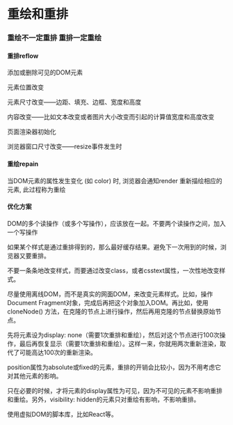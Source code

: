 # 重绘和重排

### 重绘不一定重排 重排一定重绘

#### 重排reflow

添加或删除可见的DOM元素

元素位置改变

元素尺寸改变——边距、填充、边框、宽度和高度

内容改变——比如文本改变或者图片大小改变而引起的计算值宽度和高度改变

页面渲染器初始化

浏览器窗口尺寸改变——resize事件发生时

#### 重绘repain

当DOM元素的属性发生变化 (如 color) 时, 浏览器会通知render 重新描绘相应的元素, 此过程称为重绘

#### 优化方案

DOM的多个读操作（或多个写操作），应该放在一起。不要两个读操作之间，加入一个写操作

如果某个样式是通过重排得到的，那么最好缓存结果。避免下一次用到的时候，浏览器又要重排。

不要一条条地改变样式，而要通过改变class，或者csstext属性，一次性地改变样式。

尽量使用离线DOM，而不是真实的网面DOM，来改变元素样式。比如，操作Document Fragment对象，完成后再把这个对象加入DOM。再比如，使用 cloneNode() 方法，在克隆的节点上进行操作，然后再用克隆的节点替换原始节点。

先将元素设为display: none（需要1次重排和重绘），然后对这个节点进行100次操作，最后再恢复显示（需要1次重排和重绘）。这样一来，你就用两次重新渲染，取代了可能高达100次的重新渲染。

position属性为absolute或fixed的元素，重排的开销会比较小，因为不用考虑它对其他元素的影响。

只在必要的时候，才将元素的display属性为可见，因为不可见的元素不影响重排和重绘。另外，visibility: hidden的元素只对重绘有影响，不影响重排。

使用虚拟DOM的脚本库，比如React等。
